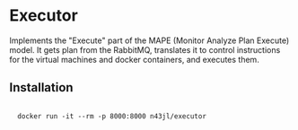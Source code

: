 # Executor

Implements the "Execute" part of the MAPE (Monitor Analyze Plan Execute) model.
It gets plan from the RabbitMQ, translates it to control instructions for the virtual machines and docker containers, and executes them.

## Installation
<code>
  docker run -it --rm -p 8000:8000 n43jl/executor
</code>